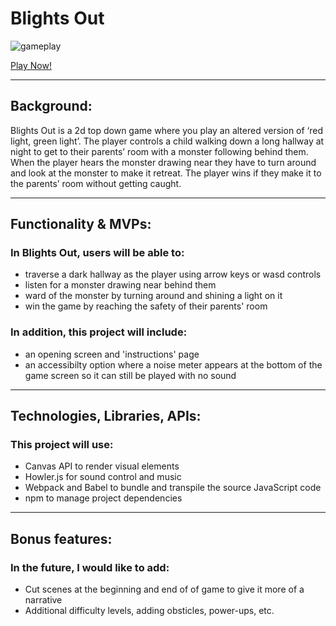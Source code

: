 # Blights Out

![gameplay](https://media.giphy.com/media/OeQGC1xbhf9vXj5m2p/giphy.gif)

[Play Now!](https://madeleinepla.github.io/blights_out/)

---------------------------------------------------------------

## Background:

Blights Out is a 2d top down game where you play an altered version of 
‘red light, green light’. The player controls a child walking down 
a long hallway at night to get to their parents’ room with a monster following 
behind them. When the player hears the monster drawing near they have to turn 
around and look at the monster to make it retreat. The player wins if they 
make it to the parents’ room without getting caught. 

---------------------------------------------------------------

## Functionality & MVPs:

### In Blights Out, users will be able to:

- traverse a dark hallway as the player using arrow keys or wasd controls
- listen for a monster drawing near behind them
- ward of the monster by turning around and shining a light on it
- win the game by reaching the safety of their parents' room


### In addition, this project will include:

- an opening screen and 'instructions' page
- an accessibilty option where a noise meter appears at the bottom of the game screen so
  it can still be played with no sound

---------------------------------------------------------------

## Technologies, Libraries, APIs:

### This project will use:
- Canvas API to render visual elements
- Howler.js for sound control and music
- Webpack and Babel to bundle and transpile the source JavaScript code
- npm to manage project dependencies

---------------------------------------------------------------

## Bonus features:

### In the future, I would like to add:
- Cut scenes at the beginning and end of of game to give it more of a narrative
- Additional difficulty levels, adding obsticles, power-ups, etc.
